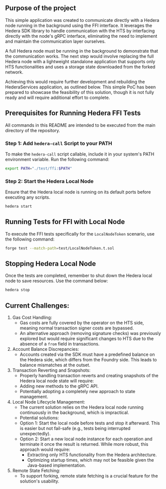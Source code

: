 ## Purpose of the project

This simple application was created to communicate directly with a Hedera node running in the background using the FFI interface. It leverages the Hedera SDK library to handle communication with the HTS by interfacing directly with the node's gRPC interface, eliminating the need to implement and maintain the communication layer ourselves.

A full Hedera node must be running in the background to demonstrate that the communication works. The next step would involve replacing the full Hedera node with a lightweight standalone application that supports only HTS functionalities and uses a storage state downloaded from the forked network.

Achieving this would require further development and rebuilding the HederaServices application, as outlined below. This simple PoC has been prepared to showcase the feasibility of this solution, though it is not fully ready and will require additional effort to complete.

## Prerequisites for Running Hedera FFI Tests

All commands in this README are intended to be executed from the main directory of the repository.

### Step 1: Add `hedera-call` Script to your PATH

To make the `hedera-call` script callable, include it in your system's PATH environment variable. Run the following
command:

```bash
export PATH="./test/ffi:$PATH"
```

### Step 2: Start the Hedera Local Node

Ensure that the Hedera local node is running on its default ports before executing any scripts.

```bash
hedera start
```

## Running Tests for FFI with Local Node

To execute the FFI tests specifically for the `LocalNodeToken` scenario, use the following command:

```bash
forge test --match-path=test/LocalNodeToken.t.sol
```

## Stopping Hedera Local Node

Once the tests are completed, remember to shut down the Hedera local node to save resources. Use the command below:

```bash
hedera stop
```

## Current Challenges:

1. Gas Cost Handling:
   - Gas costs are fully covered by the operator on the HTS side, meaning normal transaction signer costs are bypassed.
   - An alternative approach (removing signature checks) was previously explored but would require significant changes to HTS due to the absence of a `from` field in transactions.
2. Account Balance Discrepancies:
   - Accounts created via the SDK must have a predefined balance on the Hedera side, which differs from the Foundry side. This leads to balance mismatches at the outset.
3. Transaction Reverting and Snapshots:
   - Properly handling transaction reverts and creating snapshots of the Hedera local node state will require:
   - Adding new methods to the gRPC API.
   - Potentially adopting a completely new approach to state management.
4. Local Node Lifecycle Management:
   - The current solution relies on the Hedera local node running continuously in the background, which is impractical.
   - Potential solutions:
   - Option 1: Start the local node before tests and stop it afterward. This is easier but not fail-safe (e.g., tests being interrupted unexpectedly).
   - Option 2: Start a new local node instance for each operation and terminate it once the result is returned. While more robust, this approach would require:
     - Extracting only HTS functionality from the Hedera architecture.
     - Optimizing startup times, which may not be feasible given the Java-based implementation.
5. Remote State Fetching:
   - To support forking, remote state fetching is a crucial feature for the solution's usability.
